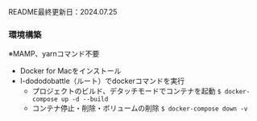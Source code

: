 README最終更新日：2024.07.25

### 環境構築
※MAMP、yarnコマンド不要
- Docker for Macをインストール
- l-dododobattle（ルート）でdockerコマンドを実行
    - プロジェクトのビルド、デタッチモードでコンテナを起動 `$ docker-compose up -d --build`
    - コンテナ停止・削除・ボリュームの削除 `$ docker-compose down -v`
